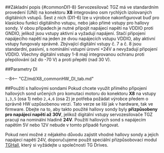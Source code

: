 ##Základní popis {#commonDI1-8}
Servozesilovač TGZ má ve standardním provedení (UNI) na konektoru **X8** integrováno osm rychlých izolovaných digitálních vstupů.
Šest z nich (DI1-6) lze u výrobce nakonfigurovat buď pro klasickou funkci digitálního vstupu, nebo jako přímé vstupy pro hallovy sondy.
V obou případech je nutné připojit napájecí napětí na VDDIO proti GNDIO, jelikož jsou vstupy aktivní a vyžadují napájení.
Stačí připojení napájecího napětí na jeden ze dvou napájecích vstupu VDDIO, aby aktivní vstupy fungovaly správně.
Zbývající digitální vstupy č. 7 a č. 8 jsou standardní, pasivní, s nominální vstupní úrovní +24V a nevyžadují připojení VDDIO.
Všechny digitální vstupy 1-8 mají integrovanou ochranu proti přepólování (až do -70 V) a proti přepětí (nad 30 V).

##Parametry DI

--8<-- "CZ/md/X8_commonHW_DI_tab.md"

##Použití s hallovými sondami
Pokud chcete využít přímého připojení hallových sond určených pro komutaci motoru do konektoru **X8** na vstupy `1,3,5` (osa 1) nebo `2,4,6` (osa 2) je potřeba požádat výrobce předem o správně HW uzpůsobenou verzi.
Tato verze se liší jak v hardware, tak ve firmware.
Dbejte na to, aby takto použité hallovy sondy byly **přizpůsobeny pro napájecí napětí až 30V**, jelikož digitální vstupy servozesilovače TGZ pracují na nominální hladině **24V**.
Použití hallových sond s napájecím napětím 5V nebo 12V nebude v tomto případě fungovat.   

Pokud není možné z nějakého důvodu zajistit vhodné hallovy sondy a jejich napájecí napětí 24V, doporučujeme použít speciální přizpůsobovací modul [TGHall](../../../CZ/ETC/TGHall/md/description.md#TGhall_1), který si vyžádejte u společnosti TG Drives.